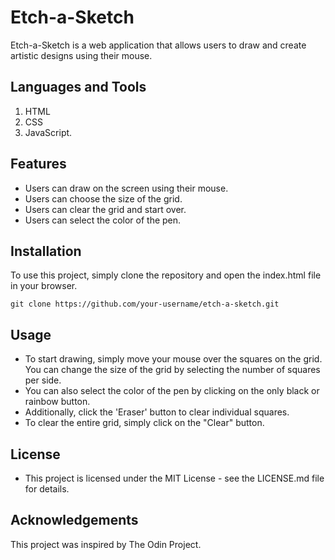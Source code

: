 # Etch-a-Sketch
Etch-a-Sketch is a web application that allows users to draw and create artistic designs using their mouse.

## Languages and Tools
1. HTML 
2. CSS 
3. JavaScript.

## Features
- Users can draw on the screen using their mouse.
- Users can choose the size of the grid.
- Users can clear the grid and start over.
- Users can select the color of the pen.

## Installation
To use this project, simply clone the repository and open the index.html file in your browser.

`git clone https://github.com/your-username/etch-a-sketch.git`

## Usage
- To start drawing, simply move your mouse over the squares on the grid. You can change the size of the grid by selecting the number of squares per side. 
- You can also select the color of the pen by clicking on the only black or rainbow button. 
- Additionally, click the 'Eraser' button to clear individual squares.
- To clear the entire grid, simply click on the "Clear" button.

## License
- This project is licensed under the MIT License - see the LICENSE.md file for details.

## Acknowledgements
This project was inspired by The Odin Project.
